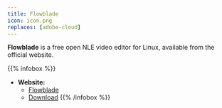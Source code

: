 ```yaml
---
title: Flowblade
icon: icon.png
replaces: [adobe-cloud]
---
```


**Flowblade** is a free open NLE video editor for Linux, available from the official website.

{{% infobox %}}
- **Website:**
    - [Flowblade](https://jliljebl.github.io/flowblade/)
    - [Download](https://jliljebl.github.io/flowblade/download.html)
{{% /infobox %}}
